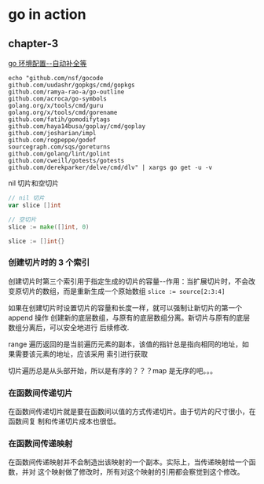 # go in action

## chapter-3

[go 环境配置--自动补全等](https://zhuanlan.zhihu.com/p/36453771)

```shell
echo "github.com/nsf/gocode
github.com/uudashr/gopkgs/cmd/gopkgs
github.com/ramya-rao-a/go-outline
github.com/acroca/go-symbols
golang.org/x/tools/cmd/guru
golang.org/x/tools/cmd/gorename
github.com/fatih/gomodifytags
github.com/haya14busa/goplay/cmd/goplay
github.com/josharian/impl
github.com/rogpeppe/godef
sourcegraph.com/sqs/goreturns
github.com/golang/lint/golint
github.com/cweill/gotests/gotests
github.com/derekparker/delve/cmd/dlv" | xargs go get -u -v
```

nil 切片和空切片

```go
// nil 切片
var slice []int

// 空切片
slice := make([]int, 0)

slice := []int{}
```

### 创建切片时的 3 个索引
创建切片时第三个索引用于指定生成的切片的容量--作用：当扩展切片时，不会改变原切片的数组，而是重新生成一个原始数组
`slice := source[2:3:4]`

如果在创建切片时设置切片的容量和长度一样，就可以强制让新切片的第一个 append 操作 创建新的底层数组，与原有的底层数组分离。新切片与原有的底层数组分离后，可以安全地进行 后续修改.

range 遍历返回的是当前遍历元素的副本，该值的指针总是指向相同的地址，如果需要该元素的地址，应该采用 索引进行获取

切片遍历总是从头部开始，所以是有序的？？？map 是无序的吧。。。

### 在函数间传递切片
在函数间传递切片就是要在函数间以值的方式传递切片。由于切片的尺寸很小，在函数间复 制和传递切片成本也很低。

### 在函数间传递映射
在函数间传递映射并不会制造出该映射的一个副本。实际上，当传递映射给一个函数，并对 这个映射做了修改时，所有对这个映射的引用都会察觉到这个修改。